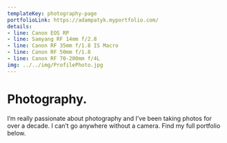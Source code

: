 ```yaml
---
templateKey: photography-page
portfolioLink: https://adampatyk.myportfolio.com/
details:
- line: Canon EOS RP
- line: Samyang RF 14mm f/2.8
- line: Canon RF 35mm f/1.8 IS Macro
- line: Canon RF 50mm f/1.8
- line: Canon RF 70-200mm f/4L
img: ../../img/ProfilePhoto.jpg
---
```

# Photography.

I’m really passionate about photography and I’ve been taking photos for over a decade. I can’t go anywhere without a camera. Find my full portfolio below.